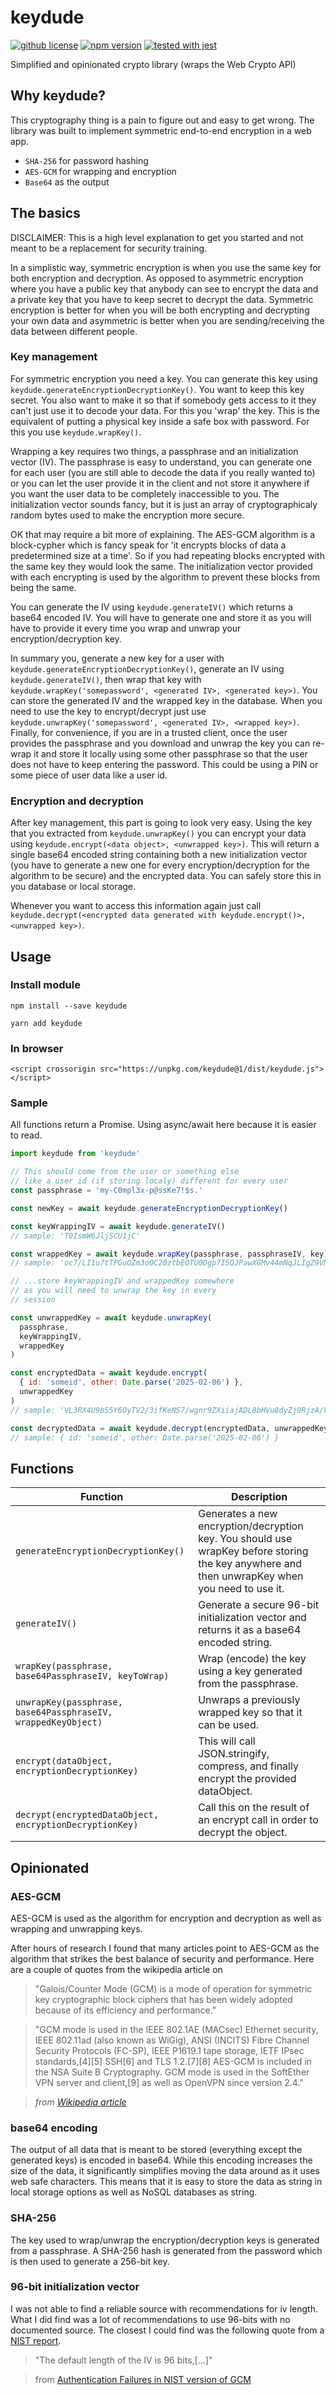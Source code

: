 # keydude

[![github license](https://img.shields.io/github/license/ericvera/keydude.svg?style=flat-square)](https://github.com/ericvera/keydude/blob/master/LICENSE)
[![npm version](https://img.shields.io/npm/v/keydude.svg?style=flat-square)](https://npmjs.org/package/keydude)
[![tested with jest](https://img.shields.io/badge/tested_with-jest-99424f.svg?style=flat-square)](https://github.com/facebook/jest)

Simplified and opinionated crypto library (wraps the Web Crypto API)

## Why keydude?

This cryptography thing is a pain to figure out and easy to get wrong. The library was built to implement symmetric end-to-end encryption in a web app.

- `SHA-256` for password hashing
- `AES-GCM` for wrapping and encryption
- `Base64` as the output

## The basics

DISCLAIMER: This is a high level explanation to get you started and not meant to be a replacement for security training.

In a simplistic way, symmetric encryption is when you use the same key for both encryption and decryption. As opposed to asymmetric encryption where you have a public key that anybody can see to encrypt the data and a private key that you have to keep secret to decrypt the data. Symmetric encryption is better for when you will be both encrypting and decrypting your own data and asymmetric is better when you are sending/receiving the data between different people.

### Key management

For symmetric encryption you need a key. You can generate this key using `keydude.generateEncryptionDecryptionKey()`. You want to keep this key secret. You also want to make it so that if somebody gets access to it they can't just use it to decode your data. For this you 'wrap' the key. This is the equivalent of putting a physical key inside a safe box with password. For this you use `keydude.wrapKey()`.

Wrapping a key requires two things, a passphrase and an initialization vector (IV). The passphrase is easy to understand, you can generate one for each user (you are still able to decode the data if you really wanted to) or you can let the user provide it in the client and not store it anywhere if you want the user data to be completely inaccessible to you. The initialization vector sounds fancy, but it is just an array of cryptographicaly random bytes used to make the encryption more secure.

OK that may require a bit more of explaining. The AES-GCM algorithm is a block-cypher which is fancy speak for 'it encrypts blocks of data a predetermined size at a time'. So if you had repeating blocks encrypted with the same key they would look the same. The initialization vector provided with each encrypting is used by the algorithm to prevent these blocks from being the same.

You can generate the IV using `keydude.generateIV()` which returns a base64 encoded IV. You will have to generate one and store it as you will have to provide it every time you wrap and unwrap your encryption/decryption key.

In summary you, generate a new key for a user with `keydude.generateEncryptionDecryptionKey()`, generate an IV using `keydude.generateIV()`, then wrap that key with `keydude.wrapKey('somepassword', <generated IV>, <generated key>)`. You can store the generated IV and the wrapped key in the database. When you need to use the key to encrypt/decrypt just use `keydude.unwrapKey('somepassword', <generated IV>, <wrapped key>)`. Finally, for convenience, if you are in a trusted client, once the user provides the passphrase and you download and unwrap the key you can re-wrap it and store it locally using some other passphrase so that the user does not have to keep entering the password. This could be using a PIN or some piece of user data like a user id.

### Encryption and decryption

After key management, this part is going to look very easy. Using the key that you extracted from `keydude.unwrapKey()` you can encrypt your data using `keydude.encrypt(<data object>, <unwrapped key>)`. This will return a single base64 encoded string containing both a new initialization vector (you have to generate a new one for every encryption/decryption for the algorithm to be secure) and the encrypted data. You can safely store this in you database or local storage.

Whenever you want to access this information again just call `keydude.decrypt(<encrypted data generated with keydude.encrypt()>, <unwrapped key>)`.

## Usage

### Install module

`npm install --save keydude`

`yarn add keydude`

### In browser

`<script crossorigin src="https://unpkg.com/keydude@1/dist/keydude.js"></script>`

### Sample

All functions return a Promise. Using async/await here because it is easier to read.

```javascript
import keydude from 'keydude'

// This should come from the user or something else
// like a user id (if storing localy) different for every user
const passphrase = 'my-C0mpl3x-p@ssKe7!$s.'

const newKey = await keydude.generateEncryptionDecryptionKey()

const keyWrappingIV = await keydude.generateIV()
// sample: 'T0IsmW6JljSCU1jC'

const wrappedKey = await keydude.wrapKey(passphrase, passphraseIV, key)
// sample: 'oc7/LI1u7tTPGuOZm3oOC20ztbEOTU0Dgp7I5QJPawXGMv44mNqJLIgZ9VNVVgpVbZBUJGpFr7GLJDu5',

// ...store keyWrappingIV and wrappedKey somewhere
// as you will need to unwrap the key in every
// session

const unwrappedKey = await keydude.unwrapKey(
  passphrase,
  keyWrappingIV,
  wrappedKey
)

const encryptedData = await keydude.encrypt(
  { id: 'someid', other: Date.parse('2025-02-06') },
  unwrappedKey
)
// sample: 'VL3RX4U9b55Y6OyTV2/3ifKeNS7/wgnr9ZXiiajADL8bHVu8dyZj9RjzA/Vi4z1M0L0wQ5nV84NHG+FHzrzB9BqghEhpqmzwbQ=='

const decryptedData = await keydude.decrypt(encryptedData, unwrappedKey)
// sample: { id: 'someid', other: Date.parse('2025-02-06') }
```

## Functions

| Function                                                      | Description                                                                                                                                   |
| ------------------------------------------------------------- | --------------------------------------------------------------------------------------------------------------------------------------------- |
| `generateEncryptionDecryptionKey()`                           | Generates a new encryption/decryption key. You should use wrapKey before storing the key anywhere and then unwrapKey when you need to use it. |
| `generateIV()`                                                | Generate a secure 96-bit initialization vector and returns it as a base64 encoded string.                                                     |
| `wrapKey(passphrase, base64PassphraseIV, keyToWrap)`          | Wrap (encode) the key using a key generated from the passphrase.                                                                              |
| `unwrapKey(passphrase, base64PassphraseIV, wrappedKeyObject)` | Unwraps a previously wrapped key so that it can be used.                                                                                      |
| `encrypt(dataObject, encryptionDecryptionKey)`                | This will call JSON.stringify, compress, and finally encrypt the provided dataObject.                                                         |
| `decrypt(encryptedDataObject, encryptionDecryptionKey)`       | Call this on the result of an encrypt call in order to decrypt the object.                                                                    |

## Opinionated

### AES-GCM

AES-GCM is used as the algorithm for encryption and decryption as well as wrapping and unwrapping keys.

After hours of research I found that many articles point to AES-GCM as the algorithm that strikes the best balance of security and performance. Here are a couple of quotes from the wikipedia article on

> "Galois/Counter Mode (GCM) is a mode of operation for symmetric key cryptographic block ciphers that has been widely adopted because of its efficiency and performance."

> "GCM mode is used in the IEEE 802.1AE (MACsec) Ethernet security, IEEE 802.11ad (also known as WiGig), ANSI (INCITS) Fibre Channel Security Protocols (FC-SP), IEEE P1619.1 tape storage, IETF IPsec standards,[4][5] SSH[6] and TLS 1.2.[7][8] AES-GCM is included in the NSA Suite B Cryptography. GCM mode is used in the SoftEther VPN server and client,[9] as well as OpenVPN since version 2.4."

> _from [Wikipedia article](https://en.wikipedia.org/wiki/Galois/Counter_Mode)_

### base64 encoding

The output of all data that is meant to be stored (everything except the generated keys) is encoded in base64. While this encoding increases the size of the data, it significantly simplifies moving the data around as it uses web safe characters. This means that it is easy to store the data as string in local storage options as well as NoSQL databases as string.

### SHA-256

The key used to wrap/unwrap the encryption/decryption keys is generated from a passphrase. A SHA-256 hash is generated from the password which is then used to generate a 256-bit key.

### 96-bit initialization vector

I was not able to find a reliable source with recommendations for iv length. What I did find was a lot of recommendations to use 96-bits with no documented source. The closest I could find was the following quote from a [NIST report](https://www.nist.gov/).

> "The default length of the IV is 96 bits,[...]"

> from [Authentication Failures in NIST version of GCM](https://csrc.nist.gov/csrc/media/projects/block-cipher-techniques/documents/bcm/joux_comments.pdf)
